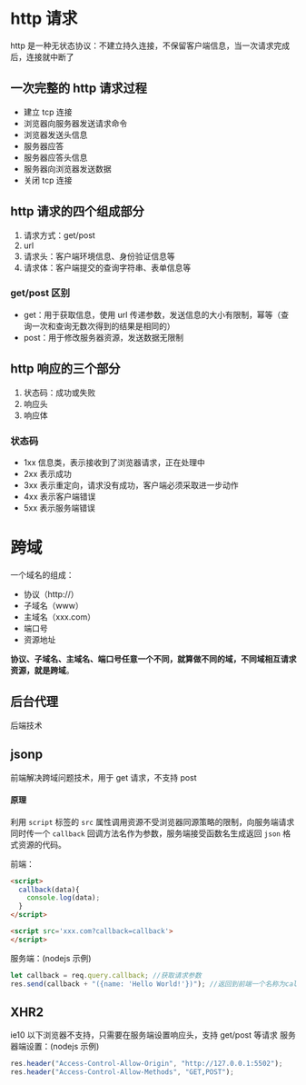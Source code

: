 # http 请求

http 是一种无状态协议：不建立持久连接，不保留客户端信息，当一次请求完成后，连接就中断了

## 一次完整的 http 请求过程

- 建立 tcp 连接
- 浏览器向服务器发送请求命令
- 浏览器发送头信息
- 服务器应答
- 服务器应答头信息
- 服务器向浏览器发送数据
- 关闭 tcp 连接

## http 请求的四个组成部分

1. 请求方式：get/post
2. url
3. 请求头：客户端环境信息、身份验证信息等
4. 请求体：客户端提交的查询字符串、表单信息等

### get/post 区别

- get：用于获取信息，使用 url 传递参数，发送信息的大小有限制，幂等（查询一次和查询无数次得到的结果是相同的）
- post：用于修改服务器资源，发送数据无限制

## http 响应的三个部分

1.  状态码：成功或失败
2.  响应头
3.  响应体

### 状态码

- 1xx 信息类，表示接收到了浏览器请求，正在处理中
- 2xx 表示成功
- 3xx 表示重定向，请求没有成功，客户端必须采取进一步动作
- 4xx 表示客户端错误
- 5xx 表示服务端错误

# 跨域

一个域名的组成：

- 协议（http://）
- 子域名（www）
- 主域名（xxx.com）
- 端口号
- 资源地址

**协议、子域名、主域名、端口号任意一个不同，就算做不同的域，不同域相互请求资源，就是跨域**。

## 后台代理
后端技术
## jsonp

前端解决跨域问题技术，用于 get 请求，不支持 post

#### 原理

利用 `script` 标签的 `src` 属性调用资源不受浏览器同源策略的限制，向服务端请求同时传一个 `callback` 回调方法名作为参数，服务端接受函数名生成返回 `json` 格式资源的代码。

前端：

```html
<script>
  callback(data){
    console.log(data);
  }
</script>

<script src='xxx.com?callback=callback'>
</script>
```

服务端：(nodejs 示例)

```js
let callback = req.query.callback; //获取请求参数
res.send(callback + "({name: 'Hello World!'})"); //返回到前端一个名称为callback的js函数并执行，这样在前端页面只需要定义了一个callback的函数，就可以接收到后端的数据并处理
```

## XHR2

ie10 以下浏览器不支持，只需要在服务端设置响应头，支持 get/post 等请求
服务器端设置：(nodejs 示例)

```js
res.header("Access-Control-Allow-Origin", "http://127.0.0.1:5502");
res.header("Access-Control-Allow-Methods", "GET,POST");
```
